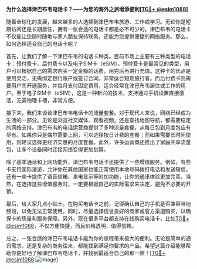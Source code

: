**为什么选择津巴布韦电话卡？——为您的海外之旅增添便利[[TG💪+ @esim1088](https://t.me/s/esim1088)]**

随着全球化的发展，越来越多的人选择到津巴布韦旅游、工作或学习。无论你是短期访问还是长期居住，拥有一张合适的电话卡都是必不可少的。津巴布韦的电话卡不仅能让您随时随地与家人朋友保持联系，还能为您提供便捷的网络服务。那么，如何选择适合自己的电话卡呢？

首先，让我们了解一下津巴布韦的电话卡种类。目前市场上主要有三种类型的电话卡：预付费卡、后付费卡以及电子SIM卡（eSIM）。预付费卡是最常见的类型，用户可以根据自己的需求购买一定金额的话费，用完后再进行充值。这种卡的优点是使用灵活，无需绑定银行账户或签订合同，非常适合短期旅行者。而后付费卡则需要用户先开通服务，并每月支付固定费用，适合经常在津巴布韦居住或工作的用户。至于电子SIM卡（eSIM），这是一种新兴的技术，支持通过手机设置直接激活，无需物理卡槽，非常方便。

接下来，我们来谈谈津巴布韦电话卡的流量套餐。对于现代人来说，网络已经成为生活的一部分。无论是浏览社交媒体、观看视频，还是查找地图导航，都需要稳定的网络支持。津巴布韦的电话运营商提供了多种流量套餐，从每日包到月度包应有尽有。如果你只是偶尔需要上网，可以选择按日计费的套餐；而如果需要长时间使用，则建议选择更经济实惠的月度套餐。此外，许多运营商还推出了家庭共享流量包，让多个设备同时连接网络变得更加划算。

除了基本通话和上网功能外，津巴布韦电话卡还提供了一些增值服务。例如，有些卡支持国际漫游，允许你在其他国家也能正常使用本地号码拨打电话和发送短信。还有一些卡提供了语音信箱、来电显示等附加功能，让你的通讯体验更加完善。当然，在选择这些增值服务时，一定要根据自己的实际需求来决定，避免不必要的开销。

最后，给大家几点小贴士。在购买电话卡之前，记得确认自己的手机是否兼容当地频段，以免无法正常使用。同时，尽量选择信誉良好的商家或官方渠道购买，以确保卡的质量和服务保障。另外，现在很多平台都支持在线购买电话卡，比如[TG💪+ @esim1088](https://t.me/s/esim1088)，不仅方便快捷，而且价格透明，值得信赖。

总之，一张合适的津巴布韦电话卡能为你的旅程带来极大的便利。无论是简单的通讯需求，还是复杂的商务往来，都能找到满足你要求的产品。希望这篇介绍能够帮助你更好地了解津巴布韦电话卡，并找到最适合自己的那一款！[[TG💪+ @esim1088](https://t.me/s/esim1088) ![Image](https://i.postimg.cc/4NQfJmqS/Snipaste-2025-05-13-00-14-12.png)]